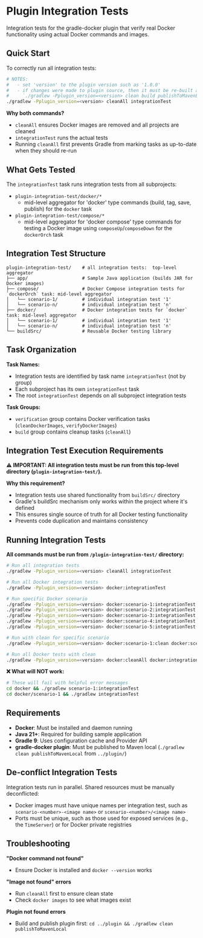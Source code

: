 # Plugin Integration Tests

Integration tests for the gradle-docker plugin that verify real Docker functionality using actual Docker commands and 
images.

## Quick Start

To correctly run all integration tests:

```bash
# NOTES:
#   - set 'version' to the plugin version such as '1.0.0'
#   - if changes were made to plugin source, then it must be re-built and published to maven local using 
#     `./gradlew -Pplugin_version=<version> clean build publishToMavenLocal` in the `plugin/` directory 
./gradlew -Pplugin_version=<version> cleanAll integrationTest
```

**Why both commands?**
- `cleanAll` ensures Docker images are removed and all projects are cleaned
- `integrationTest` runs the actual tests  
- Running `cleanAll` first prevents Gradle from marking tasks as up-to-date when they should re-run

## What Gets Tested

The `integrationTest` task runs integration tests from all subprojects:
- `plugin-integration-test/docker/*`
   - mid-level aggregator for 'docker' type commands (build, tag, save, publish) for the `docker` task 
- `plugin-integration-test/compose/*`
   - mid-level aggregator for 'docker compose' type commands for testing a Docker image using `composeUp`/`composeDown` 
     for the `dockerOrch` task

## Integration Test Structure

```
plugin-integration-test/    # all integration tests:  top-level aggregator
├── app/                    # Sample Java application (builds JAR for Docker images)
├── compose/                # Docker Compose integration tests for `dockerOrch` task: mid-level aggregator
│   └── scenario-1/         # individual integration test '1'
│   └── scenario-n/         # individual integration test 'n'
├── docker/                 # Docker integration tests for `docker` task: mid-level aggregator
│   └── scenario-1/         # individual integration test '1'
│   └── scenario-n/         # individual integration test 'n'
└── buildSrc/               # Reusable Docker testing library
```

## Task Organization

**Task Names:**
- Integration tests are identified by task name `integrationTest` (not by group)
- Each subproject has its own `integrationTest` task
- The root `integrationTest` depends on all subproject integration tests

**Task Groups:**
- `verification` group contains Docker verification tasks (`cleanDockerImages`, `verifyDockerImages`)
- `build` group contains cleanup tasks (`cleanAll`)

## Integration Test Execution Requirements

**⚠️ IMPORTANT: All integration tests must be run from this top-level directory (`plugin-integration-test/`).**

**Why this requirement?**
- Integration tests use shared functionality from `buildSrc/` directory
- Gradle's buildSrc mechanism only works within the project where it's defined
- This ensures single source of truth for all Docker testing functionality
- Prevents code duplication and maintains consistency

## Running Integration Tests

**All commands must be run from `/plugin-integration-test/` directory:**

```bash
# Run all integration tests
./gradlew -Pplugin_version=<version> cleanAll integrationTest

# Run all Docker integration tests
./gradlew -Pplugin_version=<version> docker:integrationTest

# Run specific Docker scenario
./gradlew -Pplugin_version=<version> docker:scenario-1:integrationTest
./gradlew -Pplugin_version=<version> docker:scenario-2:integrationTest
./gradlew -Pplugin_version=<version> docker:scenario-3:integrationTest
./gradlew -Pplugin_version=<version> docker:scenario-4:integrationTest
./gradlew -Pplugin_version=<version> docker:scenario-5:integrationTest

# Run with clean for specific scenario
./gradlew -Pplugin_version=<version> docker:scenario-1:clean docker:scenario-1:integrationTest

# Run all Docker tests with clean
./gradlew -Pplugin_version=<version> docker:cleanAll docker:integrationTest
```

**❌ What will NOT work:**
```bash
# These will fail with helpful error messages
cd docker && ./gradlew scenario-1:integrationTest
cd docker/scenario-1 && ./gradlew integrationTest
```

## Requirements

- **Docker**: Must be installed and daemon running
- **Java 21+**: Required for building sample application
- **Gradle 9**: Uses configuration cache and Provider API
- **gradle-docker plugin**: Must be published to Maven local (`./gradlew clean publishToMavenLocal` from `../plugin/`)

## De-conflict Integration Tests

Integration tests run in parallel.  Shared resources must be manually deconflicted:
- Docker images must have unique names per integration test, such as `scenario-<number>-<image name>` or 
  `scenario-<number>/<image name>`
- Ports must be unique, such as those used for exposed services (e.g., the `TimeServer`) or for Docker private 
  registries

## Troubleshooting

**"Docker command not found"**
- Ensure Docker is installed and `docker --version` works

**"Image not found" errors**  
- Run `cleanAll` first to ensure clean state
- Check `docker images` to see what images exist

**Plugin not found errors**
- Build and publish plugin first: `cd ../plugin && ./gradlew clean publishToMavenLocal`